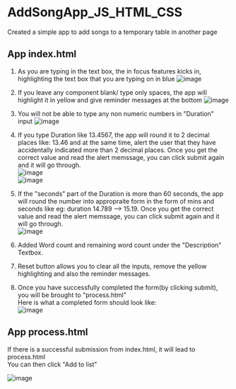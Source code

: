 # AddSongApp_JS_HTML_CSS
Created a simple app to add songs to a temporary table in another page  

## App index.html
1) As you are typing in the text box, the in focus features kicks in, highlighting the text box that you are typing on in blue
![image](https://user-images.githubusercontent.com/40426221/171986825-bcb89972-5a33-4c1a-9afc-28499df97504.png)
2) If you leave any component blank/ type only spaces, the app will highlight it in yellow and give reminder messages at the bottom
![image](https://user-images.githubusercontent.com/40426221/171986872-6e59a04d-6480-44b1-97fc-375e2847f892.png)
3) You will not be able to type any non numeric numbers in "Duration" input
![image](https://user-images.githubusercontent.com/40426221/171986924-2162e2c6-a1e9-4281-be66-c6dab7ed7152.png)
4) If you type Duration like 13.4567, the app will round it to 2 decimal places like: 13.46 and at the same time, alert the user that they have accidentally indicated more than 2 decimal places. Once you get the correct value and read the alert memssage, you can click submit again and it will go through.       
![image](https://user-images.githubusercontent.com/40426221/175812419-090ec36f-c14f-44b0-810e-6347329c3d7f.png)  
![image](https://user-images.githubusercontent.com/40426221/175812390-365cca01-8d77-43e7-8ec2-abc6b8baf162.png)  
5)  If the "seconds" part of the Duration is more than 60 seconds, the app will round the number into appropraite form in the form of mins and seconds like eg: duration 14.789 --> 15.19. Once you get the correct value and read the alert memssage, you can click submit again and it will go through.  
![image](https://user-images.githubusercontent.com/40426221/175812496-7b00c90c-87e2-475c-bca0-b6b92f8769ec.png)

6) Added Word count and remaining word count under the "Description" Textbox.    
7) Reset button allows you to clear all the inputs, remove the yellow highlighting and also the reminder messages.  
8) Once you have successfully completed the form(by clicking submit), you will be brought to "process.html"  
Here is what a completed form should look like:  
![image](https://user-images.githubusercontent.com/40426221/171987054-77e65e2c-dded-473b-91f9-1d10292b1698.png)


## App process.html
If there is a successful submission from index.html, it will lead to process.html  
You can then click "Add to list"

![image](https://user-images.githubusercontent.com/40426221/171918410-dc68867c-5027-4277-bbba-594b40cb9ecc.png)
